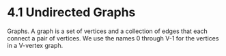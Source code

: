 # 4.1 Undirected Graphs

Graphs. A graph is a set of vertices and a collection of edges that each connect a pair of vertices. We use the names 0 through V-1 for the vertices in a V-vertex graph.